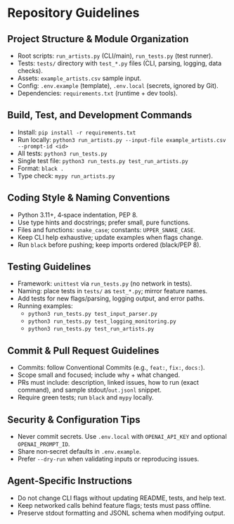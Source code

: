 # Repository Guidelines

## Project Structure & Module Organization
- Root scripts: `run_artists.py` (CLI/main), `run_tests.py` (test runner).
- Tests: `tests/` directory with `test_*.py` files (CLI, parsing, logging, data checks).
- Assets: `example_artists.csv` sample input.
- Config: `.env.example` (template), `.env.local` (secrets, ignored by Git).
- Dependencies: `requirements.txt` (runtime + dev tools).

## Build, Test, and Development Commands
- Install: `pip install -r requirements.txt`
- Run locally: `python3 run_artists.py --input-file example_artists.csv --prompt-id <id>`
- All tests: `python3 run_tests.py`
- Single test file: `python3 run_tests.py test_run_artists.py`
- Format: `black .`
- Type check: `mypy run_artists.py`

## Coding Style & Naming Conventions
- Python 3.11+, 4‑space indentation, PEP 8.
- Use type hints and docstrings; prefer small, pure functions.
- Files and functions: `snake_case`; constants: `UPPER_SNAKE_CASE`.
- Keep CLI help exhaustive; update examples when flags change.
- Run `black` before pushing; keep imports ordered (black/PEP 8).

## Testing Guidelines
- Framework: `unittest` via `run_tests.py` (no network in tests).
- Naming: place tests in `tests/` as `test_*.py`; mirror feature names.
- Add tests for new flags/parsing, logging output, and error paths.
- Running examples:
  - `python3 run_tests.py test_input_parser.py`
  - `python3 run_tests.py test_logging_monitoring.py`
  - `python3 run_tests.py test_run_artists.py`

## Commit & Pull Request Guidelines
- Commits: follow Conventional Commits (e.g., `feat:`, `fix:`, `docs:`).
- Scope small and focused; include why + what changed.
- PRs must include: description, linked issues, how to run (exact command), and sample stdout/`out.jsonl` snippet.
- Require green tests; run `black` and `mypy` locally.

## Security & Configuration Tips
- Never commit secrets. Use `.env.local` with `OPENAI_API_KEY` and optional `OPENAI_PROMPT_ID`.
- Share non‑secret defaults in `.env.example`.
- Prefer `--dry-run` when validating inputs or reproducing issues.

## Agent‑Specific Instructions
- Do not change CLI flags without updating README, tests, and help text.
- Keep networked calls behind feature flags; tests must pass offline.
- Preserve stdout formatting and JSONL schema when modifying output.
